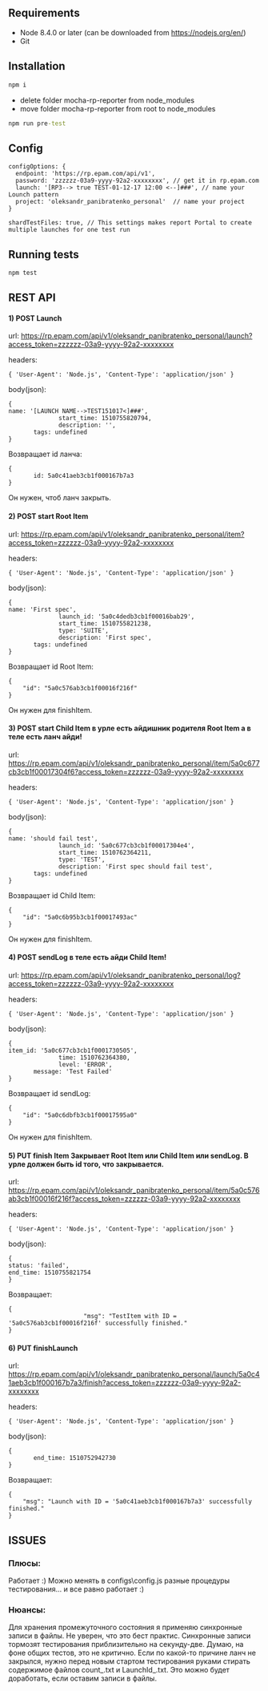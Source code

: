 ## Requirements
* Node 8.4.0 or later (can be downloaded from https://nodejs.org/en/)
* Git

## Installation
```cmd
npm i
```
* delete folder mocha-rp-reporter from node_modules
* move folder mocha-rp-reporter from root to node_modules

```cmd
npm run pre-test
```
## Config
```
configOptions: {
  endpoint: 'https://rp.epam.com/api/v1',
  password: 'zzzzzz-03a9-yyyy-92a2-xxxxxxxx', // get it in rp.epam.com
  launch: '[RP3--> true TEST-01-12-17 12:00 <--]###', // name your Lounch pattern
  project: 'oleksandr_panibratenko_personal'  // name your project
}

shardTestFiles: true, // This settings makes report Portal to create multiple launches for one test run

```
## Running tests
```cmd
npm test
```

## REST API

#### 1)	POST Launch

url: https://rp.epam.com/api/v1/oleksandr_panibratenko_personal/launch?access_token=zzzzzz-03a9-yyyy-92a2-xxxxxxxx

headers:
```
{ 'User-Agent': 'Node.js', 'Content-Type': 'application/json' }
```

body(json):
```
{
name: '[LAUNCH NAME-->TEST151017<]###',
              start_time: 1510755820794,
              description: '',
       tags: undefined
}
```

Возвращает id ланча:

```
{
       id: 5a0c41aeb3cb1f000167b7a3
}
```
Он нужен, чтоб ланч закрыть.



#### 2)	POST start Root Item

url: https://rp.epam.com/api/v1/oleksandr_panibratenko_personal/item?access_token=zzzzzz-03a9-yyyy-92a2-xxxxxxxx

headers:

```
{ 'User-Agent': 'Node.js', 'Content-Type': 'application/json' }
```

body(json):

```
{
name: 'First spec',
              launch_id: '5a0c4dedb3cb1f00016bab29',     
              start_time: 1510755821238,
              type: 'SUITE',
              description: 'First spec',
       tags: undefined
}
```

Возвращает id Root Item:

```
{      
    "id": "5a0c576ab3cb1f00016f216f"
}
```

Он нужен для finishItem.


#### 3)	POST start Child Item в урле есть айдишник родителя Root Item а в теле есть ланч айди!

url: https://rp.epam.com/api/v1/oleksandr_panibratenko_personal/item/5a0c677cb3cb1f00017304f6?access_token=zzzzzz-03a9-yyyy-92a2-xxxxxxxx

headers:
```
{ 'User-Agent': 'Node.js', 'Content-Type': 'application/json' }
```

body(json):
```
{
name: 'should fail test',
              launch_id: '5a0c677cb3cb1f00017304e4',
              start_time: 1510762364211,
              type: 'TEST',
              description: 'First spec should fail test',
       tags: undefined
}
```

Возвращает id Child Item:

```
{
    "id": "5a0c6b95b3cb1f00017493ac"
}
```

Он нужен для finishItem.




#### 4)	POST sendLog в теле есть айди Child Item!

url: https://rp.epam.com/api/v1/oleksandr_panibratenko_personal/log?access_token=zzzzzz-03a9-yyyy-92a2-xxxxxxxx

headers:
```
{ 'User-Agent': 'Node.js', 'Content-Type': 'application/json' }
```

body(json):

```
{
item_id: '5a0c677cb3cb1f0001730505',
              time: 1510762364380,
              level: 'ERROR',
       message: 'Test Failed'
}
```

Возвращает id sendLog:

```
{
    "id": "5a0c6dbfb3cb1f00017595a0"
}
```

Он нужен для finishItem.




#### 5)	PUT finish Item Закрывает Root Item или Child Item или sendLog. В урле должен быть id того, что закрывается.

url:  https://rp.epam.com/api/v1/oleksandr_panibratenko_personal/item/5a0c576ab3cb1f00016f216f?access_token=zzzzzz-03a9-yyyy-92a2-xxxxxxxx

headers:
```
{ 'User-Agent': 'Node.js', 'Content-Type': 'application/json' }
```

body(json):

```
{
status: 'failed',
end_time: 1510755821754
}
```

Возвращает:

```
{
                     "msg": "TestItem with ID = '5a0c576ab3cb1f00016f216f' successfully finished."
}
```

#### 6)	PUT finishLaunch

url:  https://rp.epam.com/api/v1/oleksandr_panibratenko_personal/launch/5a0c41aeb3cb1f000167b7a3/finish?access_token=zzzzzz-03a9-yyyy-92a2-xxxxxxxx

headers:
```
{ 'User-Agent': 'Node.js', 'Content-Type': 'application/json' }
```

body(json):

```
{
       end_time: 1510752942730
}
```

Возвращает:

```
{
    "msg": "Launch with ID = '5a0c41aeb3cb1f000167b7a3' successfully finished."
}
```
## ISSUES

### Плюсы:
Работает :)
Можно менять в configs\config.js разные процедуры тестирования... и все равно работает :)

### Нюансы:
Для хранения промежуточного состояния я применяю  синхронные записи в файлы. Не уверен, что это бест практис.
Синхронные записи тормозят тестирования приблизительно на секунду-две. Думаю, на фоне общих тестов, это не критично.
Если по какой-то причине ланч не закрылся, нужно перед новым стартом тестирования руками стирать содержимое файлов count_.txt и LaunchId_.txt. Это можно будет доработать, если оставим записи в файлы.
